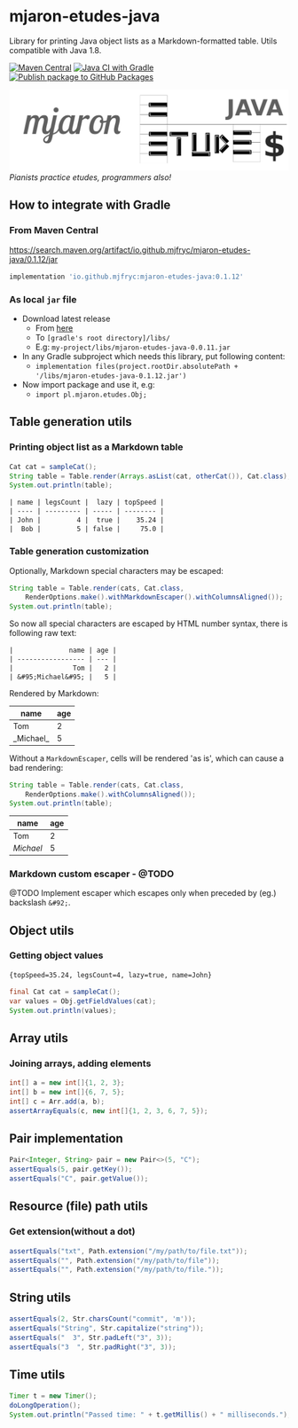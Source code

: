 # mjaron-etudes-java

Library for printing Java object lists as a Markdown-formatted table.
Utils compatible with Java 1.8.

[![Maven Central](https://img.shields.io/maven-central/v/io.github.mjfryc/mjaron-etudes-java?color=dark-green&style=flat)](https://search.maven.org/artifact/io.github.mjfryc/mjaron-etudes-java/)
[![Java CI with Gradle](https://github.com/mjfryc/mjaron-etudes-java/actions/workflows/gradle.yml/badge.svg)](https://github.com/mjfryc/mjaron-etudes-java/actions/workflows/gradle.yml)
[![Publish package to GitHub Packages](https://github.com/mjfryc/mjaron-etudes-java/actions/workflows/gradle-publish.yml/badge.svg)](https://github.com/mjfryc/mjaron-etudes-java/actions/workflows/gradle-publish.yml)

![Etudes](other/Etudes.png)
_Pianists practice etudes, programmers also!_

## How to integrate with Gradle

### From Maven Central

<https://search.maven.org/artifact/io.github.mjfryc/mjaron-etudes-java/0.1.12/jar>

```gradle
implementation 'io.github.mjfryc:mjaron-etudes-java:0.1.12'
```

### As local `jar` file

* Download latest release
    * From [here](https://github.com/mjfryc/mjaron-etudes-java/releases)
    * To `[gradle's root directory]/libs/`
    * E.g: `my-project/libs/mjaron-etudes-java-0.0.11.jar`
* In any Gradle subproject which needs this library, put following content:
    * `implementation files(project.rootDir.absolutePath + '/libs/mjaron-etudes-java-0.1.12.jar')`
* Now import package and use it, e.g:
    * `import pl.mjaron.etudes.Obj;`

## Table generation utils

### Printing object list as a Markdown table

```java
Cat cat = sampleCat();
String table = Table.render(Arrays.asList(cat, otherCat()), Cat.class);
System.out.println(table);
```

```
| name | legsCount |  lazy | topSpeed |
| ---- | --------- | ----- | -------- |
| John |         4 |  true |    35.24 |
|  Bob |         5 | false |     75.0 |
```

### Table generation customization

Optionally, Markdown special characters may be escaped:

```java
String table = Table.render(cats, Cat.class,
    RenderOptions.make().withMarkdownEscaper().withColumnsAligned());
System.out.println(table);
```

So now all special characters are escaped by HTML number syntax, there is following raw text:
    
    |              name | age |
    | ----------------- | --- |
    |               Tom |   2 |
    | &#95;Michael&#95; |   5 |

Rendered by Markdown:

|              name | age |
| ----------------- | --- |
|               Tom |   2 |
| &#95;Michael&#95; |   5 |

Without a `MarkdownEscaper`, cells will be rendered 'as is', which can cause a bad rendering:

```java
String table = Table.render(cats, Cat.class,
    RenderOptions.make().withColumnsAligned());
System.out.println(table);
```
|      name | age |
| --------- | --- |
|       Tom |   2 |
| _Michael_ |   5 |

### Markdown custom escaper - @TODO

@TODO Implement escaper which escapes only when preceded by (eg.) backslash `&#92;`.

## Object utils

### Getting object values

```
{topSpeed=35.24, legsCount=4, lazy=true, name=John}
```

```java
final Cat cat = sampleCat();
var values = Obj.getFieldValues(cat);
System.out.println(values);
```
## Array utils

### Joining arrays, adding elements

```java
int[] a = new int[]{1, 2, 3};
int[] b = new int[]{6, 7, 5};
int[] c = Arr.add(a, b);
assertArrayEquals(c, new int[]{1, 2, 3, 6, 7, 5});
```

## Pair implementation

```java
Pair<Integer, String> pair = new Pair<>(5, "C");
assertEquals(5, pair.getKey());
assertEquals("C", pair.getValue());
```

## Resource (file) path utils

### Get extension(without a dot)

```java
assertEquals("txt", Path.extension("/my/path/to/file.txt"));
assertEquals("", Path.extension("/my/path/to/file"));
assertEquals("", Path.extension("/my/path/to/file."));
```

## String utils

```java
assertEquals(2, Str.charsCount("commit", 'm'));
assertEquals("String", Str.capitalize("string"));
assertEquals("  3", Str.padLeft("3", 3));
assertEquals("3  ", Str.padRight("3", 3));
```
## Time utils

```java
Timer t = new Timer();
doLongOperation();
System.out.println("Passed time: " + t.getMillis() + " milliseconds.");
```

